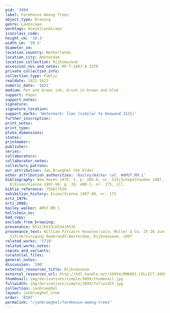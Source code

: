 ```yaml
---
pid: '3099'
label: Farmhouse Among Trees
object_type: Drawing
genre: Landscape
worktags: House|Landscape
iconclass_code:
height_cm: '18.3'
width_cm: '29.3'
diameter_cm:
location_country: Netherlands
location_city: Amsterdam
location_collection: Rijksmuseum
accession_nos_and_notes: RP-T-1897-A-3370
private_collection_info:
collection_type: Public
realdate: 1621-1623
numeric_date: '1621'
medium: Pen and brown ink, brush in brown and blue
support: Paper
support_notes:
signature:
signature_location:
support_marks: 'Watermark: lion (similar to Heawood 3121)'
further_inscription:
print_notes:
print_type:
plate_dimensions:
states:
printmaker:
publisher:
series:
collaborators:
collaborator_notes:
collectors_patrons:
our_attribution: Jan Brueghel the Elder
other_attribution_authorities: 'Bailey/Walker cat. #AMST.RM.1'
bibliography: New Haven 1970, I, p. 285-6, nr. 524|Schapelhouman 1987, p. 16, nr.
  8|Essen/Vienna 1997-98, p. 39, 480-1, nr. 175, ill.
biblio_reference: 7558|7559
exhibition_history: Essen/Vienna 1997-98, nr. 175
ertz_1979:
ertz_2008:
bailey_walker: AMST.RM.1
hollstein_no:
bad_copy:
exclude_from_browsing:
provenance: 6532|6533|6534|6535
provenance_text: William Pitcairn Knowles|sale, Muller & Co, 25-26 June 1895, nr.
  123|Vereinigung Rembrandt|Amsterdam, Rijksmuseum, 1897
related_works: '3719'
related_works_notes:
copies_and_variants:
curatorial_files:
general_notes:
discussion: '190'
external_resources_title: Rijksmuseum
external_resources_url: http://hdl.handle.net/10934/RM0001.COLLECT.28008
thumbnail: img/derivatives/simple/3099/thumbnail.jpg
fullwidth: img/derivatives/simple/3099/fullwidth.jpg
collection: janbrueghel
layout: janbrueghel_item
order: '0197'
permalink: "/janbrueghel/farmhouse-among-trees"
---
```

